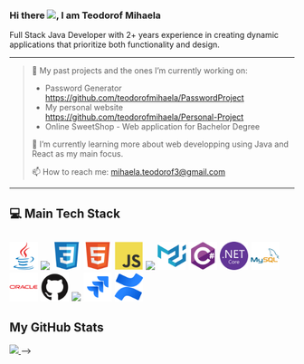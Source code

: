 ### Hi there <img src="https://raw.githubusercontent.com/MartinHeinz/MartinHeinz/master/wave.gif" width="30px">, I am Teodorof Mihaela
Full Stack Java Developer with 2+ years experience in creating dynamic applications that prioritize both functionality and design.

---
>🔭 My past projects and the ones I’m currently working on: 
>- Password Generator https://github.com/teodorofmihaela/PasswordProject
>-  My personal website https://github.com/teodorofmihaela/Personal-Project
>- Online SweetShop - Web application for Bachelor Degree
>
>🌱 I’m currently learning more about web developping using Java and React as my main focus.
>
>📫 How to reach me: mihaela.teodorof3@gmail.com

---
## 💻 Main Tech Stack

<img src="https://github.com/devicons/devicon/blob/master/icons/java/java-original.svg" alt="Java Logo" width="50px" height="50px"> <img src="https://cdn.jsdelivr.net/gh/devicons/devicon@latest/icons/spring/spring-original-wordmark.svg" /> <img src="https://github.com/devicons/devicon/blob/master/icons/css3/css3-original.svg" alt="CSS3  Logo" width="50px" height="50px"> <img src="https://github.com/devicons/devicon/blob/master/icons/html5/html5-original.svg" alt="HTML5 Logo" width="50px" height="50px"> <img src="https://github.com/devicons/devicon/blob/master/icons/javascript/javascript-original.svg" alt="JavaScript Logo" width="50px" height="50px"> <img src="https://cdn.jsdelivr.net/gh/devicons/devicon@latest/icons/react/react-original-wordmark.svg" /> <img src="https://github.com/devicons/devicon/blob/master/icons/materialui/materialui-original.svg" alt="Material UI Logo" width="50px" height="50px"> <img src="https://github.com/devicons/devicon/blob/master/icons/csharp/csharp-original.svg" alt="C# Logo" width="50px" height="50px"> <img src="https://github.com/devicons/devicon/blob/master/icons/dotnetcore/dotnetcore-original.svg" alt=".Net Core Logo" width="50px" height="50px"> <img src="https://github.com/devicons/devicon/blob/master/icons/mysql/mysql-original-wordmark.svg" alt="MySQL  Logo" width="50px" height="50px"> <img src="https://github.com/devicons/devicon/blob/master/icons/oracle/oracle-original.svg" alt="MySQL  Logo" width="50px" height="50px">  <img src="https://github.com/devicons/devicon/blob/master/icons/github/github-original.svg" alt="GitHub Logo" width="50px" height="50px"> <img src="https://cdn.jsdelivr.net/gh/devicons/devicon@latest/icons/gitlab/gitlab-original.svg" /> <img src="https://github.com/devicons/devicon/blob/master/icons/jira/jira-original.svg" alt="Jira Logo" width="50px" height="50px"> <img src="https://github.com/devicons/devicon/blob/master/icons/confluence/confluence-original.svg" alt="Confluence Logo" width="50px" height="50px">
---

## My GitHub Stats
<!--><a href="https://github.com/teodorofmihaela">
  <img src="https://github-readme-stats.vercel.app/api?username=teodorofmihaela&show_icons=true&theme=radical">
</a>
-->

<a href="https://github.com/teodorofmihaela">
 <img src="https://github-readme-stats.vercel.app/api/top-langs/?username=teodorofmihaela&layout=compact)/>
</a>

<!--
**teodorofmihaela/teodorofmihaela** is a ✨ _special_ ✨ repository because its `README.md` (this file) appears on your GitHub profile.

Here are some ideas to get you started:

- 🔭 I’m currently working on ...
- 🌱 I’m currently learning ...
- 👯 I’m looking to collaborate on ...
- 🤔 I’m looking for help with ...
- 💬 Ask me about ...
- 📫 How to reach me: ...
- 😄 Pronouns: ...
- ⚡ Fun fact: ...
-->
